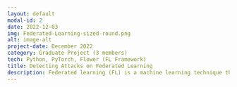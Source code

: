 ```yaml
---
layout: default
modal-id: 2
date: 2022-12-03
img: Federated-Learning-sized-round.png
alt: image-alt
project-date: December 2022
category: Graduate Project (3 members)
tech: Python, PyTorch, Flower (FL Framework)
title: Detecting Attacks on Federated Learning
description: Federated learning (FL) is a machine learning technique that facilitates joint training of a model without sharing local data. FL addresses privacy, security, access rights, and heterogeneous data issues. While this privacy-preserving technique has become increasingly popular, its distributed nature exposes new threats from malicious participants. <br> &nbsp; &nbsp; &nbsp; &nbsp; In this project, I created heterogeneous datasets based on Fashion-MNIST, replicated and tested various attack detection techniques, and ran experiments that trained a Federated Convolutional Neural Network. Other team members helped by implementing the attacks, implementing the models and configuring the GPU servers.
---
```

